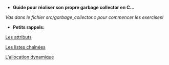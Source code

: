 * **Guide pour réaliser son propre garbage collector en C...**

*Vas dans le fichier src/garbage_collector.c pour commencer les exercises!*

* **Petits rappels:**

[attributes]: https://gcc.gnu.org/onlinedocs/gcc/Common-Function-Attributes.html#Common-Function-Attributes
[linked-list]: https://openclassrooms.com/fr/courses/19980-apprenez-a-programmer-en-c/19733-les-listes-chainees
[alloc]: https://openclassrooms.com/fr/courses/19980-apprenez-a-programmer-en-c/16595-lallocation-dynamique

[Les attributs][attributes]

[Les listes chaînées][linked-list]

[L'allocation dynamique][alloc]
